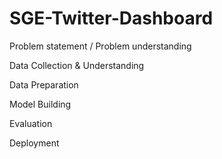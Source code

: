 # SGE-Twitter-Dashboard

Problem statement / Problem understanding

Data Collection & Understanding

Data Preparation

Model Building

Evaluation

Deployment

